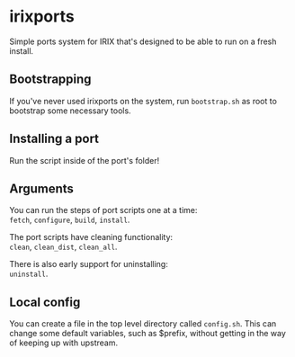 # irixports

Simple ports system for IRIX that's designed to be able to run on a fresh install. 

## Bootstrapping

If you've never used irixports on the system, run `bootstrap.sh` as root to bootstrap some necessary tools.

## Installing a port

Run the script inside of the port's folder! 

## Arguments

You can run the steps of port scripts one at a time:  
`fetch`, `configure`, `build`, `install`.

The port scripts have cleaning functionality:  
`clean`, `clean_dist`, `clean_all`.

There is also early support for uninstalling:  
`uninstall`.

## Local config

You can create a file in the top level directory called `config.sh`. This can change some default variables, such as $prefix, without getting in the way of keeping up with upstream. 
